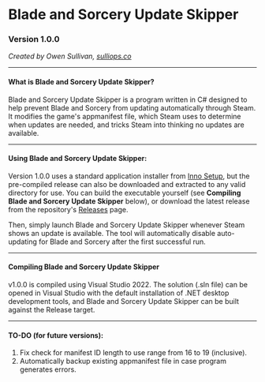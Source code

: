 # Blade and Sorcery Update Skipper

### Version 1.0.0

*Created by Owen Sullivan, [sulliops.co](https://sulliops.co)*

----

#### What is Blade and Sorcery Update Skipper?

Blade and Sorcery Update Skipper is a program written in C# designed to help prevent Blade and Sorcery from updating automatically through Steam. It modifies the game's appmanifest file, which Steam uses to determine when updates are needed, and tricks Steam into thinking no updates are available.

----

#### Using Blade and Sorcery Update Skipper:

Version 1.0.0 uses a standard application installer from [Inno Setup](https://jrsoftware.org/isinfo.php), but the pre-compiled release can also be downloaded and extracted to any valid directory for use. You can build the executable yourself (see **Compiling Blade and Sorcery Update Skipper** below), or download the latest release from the repository's [Releases](https://github.com/sulliops/BladeAndSorceryUpdateSkipper/releases) page.

Then, simply launch Blade and Sorcery Update Skipper whenever Steam shows an update is available. The tool will automatically disable auto-updating for Blade and Sorcery after the first successful run.

----

#### Compiling Blade and Sorcery Update Skipper

v1.0.0 is compiled using Visual Studio 2022. The solution (.sln file) can be opened in Visual Studio with the default installation of .NET desktop development tools, and Blade and Sorcery Update Skipper can be built against the Release target.

----

#### TO-DO (for future versions):
1. Fix check for manifest ID length to use range from 16 to 19 (inclusive).
2. Automatically backup existing appmanifest file in case program generates errors.

